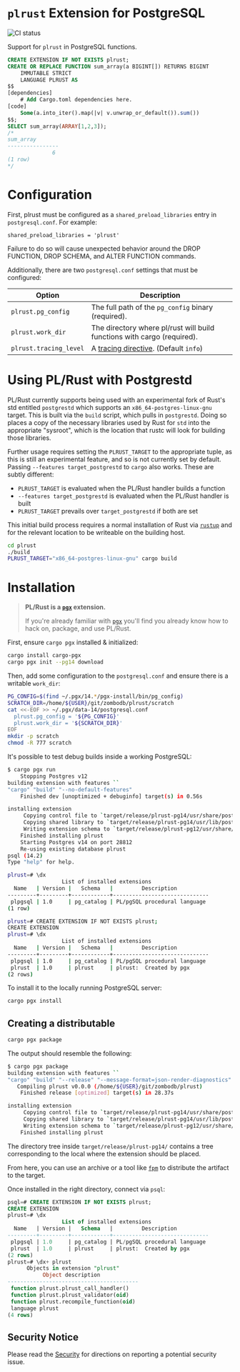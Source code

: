 # `plrust` Extension for PostgreSQL

![CI status](https://github.com/zombodb/plrust/actions/workflows/ci.yml/badge.svg)

Support for `plrust` in PostgreSQL functions.

```SQL
CREATE EXTENSION IF NOT EXISTS plrust;
CREATE OR REPLACE FUNCTION sum_array(a BIGINT[]) RETURNS BIGINT
    IMMUTABLE STRICT
    LANGUAGE PLRUST AS
$$
[dependencies]
    # Add Cargo.toml dependencies here.
[code]
    Some(a.into_iter().map(|v| v.unwrap_or_default()).sum())
$$;
SELECT sum_array(ARRAY[1,2,3]);
/*
sum_array
----------------
              6
(1 row)
*/
```

# Configuration

First, plrust must be configured as a `shared_preload_libraries` entry in `postgresql.conf`.  For example:

```
shared_preload_libraries = 'plrust'
```

Failure to do so will cause unexpected behavior around the DROP FUNCTION, DROP SCHEMA, and ALTER FUNCTION commands.

Additionally, there are two `postgresql.conf` settings that must be configured:

Option | Description
--------------|-----------
`plrust.pg_config` | The full path of the `pg_config` binary (required).
`plrust.work_dir` | The directory where pl/rust will build functions with cargo (required).
`plrust.tracing_level` | A [tracing directive][docs-rs-tracing-directive]. (Default `info`)

[github-pgx]: https://github.com/zombodb/pgx
[github-fpm]: https://github.com/jordansissel/fpm
[docs-rs-tracing-directive]: https://docs.rs/tracing-subscriber/0.3.11/tracing_subscriber/filter/struct.EnvFilter.html

# Using PL/Rust with Postgrestd
PL/Rust currently supports being used with an experimental fork of Rust's std entitled `postgrestd` which supports an
`x86_64-postgres-linux-gnu` target. This is built via the `build` script, which pulls in `postgrestd`.
Doing so places a copy of the necessary libraries used by Rust for `std` into the appropriate "sysroot",
which is the location that rustc will look for building those libraries.

Further usage requires setting the `PLRUST_TARGET` to the appropriate tuple, as this is still an experimental feature,
and so is not currently set by default. Passing `--features target_postgrestd` to `cargo` also works. These are subtly different:

- `PLRUST_TARGET` is evaluated when the PL/Rust handler builds a function
- `--features target_postgrestd` is evaluated when the PL/Rust handler is built
- `PLRUST_TARGET` prevails over `target_postgrestd` if both are set

This initial build process requires a normal installation of Rust via [`rustup`](https://rustup.rs)
and for the relevant location to be writeable on the building host.

```bash
cd plrust
./build
PLRUST_TARGET="x86_64-postgres-linux-gnu" cargo build
```

# Installation

> **PL/Rust is a [`pgx`][github-pgx] extension.**
>
> If you're already familiar with [`pgx`][github-pgx] you'll find you already know how to hack on, package, and use PL/Rust.

First, ensure `cargo pgx` installed & initialized:

```bash
cargo install cargo-pgx
cargo pgx init --pg14 download
```

Then, add some configuration to the `postgresql.conf` and ensure there is a
writable `work_dir`:

<!-- If `cargo expand` (a very useful tool for debugging pgx-macros) is used to the plrust crate,
    it embeds the README.md in a block doc comment: /** */. To preserve correct Rust highlighting,
    balance the upcoming bash glob with a comment-open: /* -->
```bash
PG_CONFIG=$(find ~/.pgx/14.*/pgx-install/bin/pg_config)
SCRATCH_DIR=/home/${USER}/git/zombodb/plrust/scratch
cat <<-EOF >> ~/.pgx/data-14/postgresql.conf
  plrust.pg_config = '${PG_CONFIG}'
  plrust.work_dir = '${SCRATCH_DIR}'
EOF
mkdir -p scratch
chmod -R 777 scratch
```

It's possible to test debug builds inside a working PostgreSQL:

```bash
$ cargo pgx run
    Stopping Postgres v12
building extension with features ``
"cargo" "build" "--no-default-features"
    Finished dev [unoptimized + debuginfo] target(s) in 0.56s

installing extension
     Copying control file to `target/release/plrust-pg14/usr/share/postgresql/14/extension/plrust.control`
     Copying shared library to `target/release/plrust-pg14/usr/lib/postgresql/14/lib/plrust.so`
     Writing extension schema to `target/release/plrust-pg12/usr/share/postgresql/14/extension/plrust--1.0.sql`
    Finished installing plrust
    Starting Postgres v14 on port 28812
    Re-using existing database plrust
psql (14.2)
Type "help" for help.

plrust=# \dx
                 List of installed extensions
  Name   | Version |   Schema   |         Description
---------+---------+------------+------------------------------
 plpgsql | 1.0     | pg_catalog | PL/pgSQL procedural language
(1 row)

plrust=# CREATE EXTENSION IF NOT EXISTS plrust;
CREATE EXTENSION
plrust=# \dx
                 List of installed extensions
  Name   | Version |   Schema   |         Description
---------+---------+------------+------------------------------
 plpgsql | 1.0     | pg_catalog | PL/pgSQL procedural language
 plrust  | 1.0     | plrust     | plrust:  Created by pgx
(2 rows)
```

To install it to the locally running PostgreSQL server:

```bash
cargo pgx install
```

## Creating a distributable

```bash
cargo pgx package
```

The output should resemble the following:

```bash
$ cargo pgx package
building extension with features ``
"cargo" "build" "--release" "--message-format=json-render-diagnostics"
   Compiling plrust v0.0.0 (/home/${USER}/git/zombodb/plrust)
    Finished release [optimized] target(s) in 28.37s

installing extension
     Copying control file to `target/release/plrust-pg14/usr/share/postgresql/14/extension/plrust.control`
     Copying shared library to `target/release/plrust-pg14/usr/lib/postgresql/14/lib/plrust.so`
     Writing extension schema to `target/release/plrust-pg12/usr/share/postgresql/14/extension/plrust--1.0.sql`
    Finished installing plrust
```

The directory tree inside `target/release/plrust-pg14/` contains a tree corresponding to the local 
where the extension should be placed.

From here, you can use an archive or a tool like [`fpm`][github-fpm] to distribute the artifact to
the target.

Once installed in the right directory, connect via `psql`:

```sql
psql=# CREATE EXTENSION IF NOT EXISTS plrust;
CREATE EXTENSION
plrust=# \dx
                 List of installed extensions
  Name   | Version |   Schema   |         Description          
---------+---------+------------+------------------------------
 plpgsql | 1.0     | pg_catalog | PL/pgSQL procedural language
 plrust  | 1.0     | plrust     | plrust:  Created by pgx
(2 rows)
plrust=# \dx+ plrust
      Objects in extension "plrust"
           Object description            
-----------------------------------------
 function plrust.plrust_call_handler()
 function plrust.plrust_validator(oid)
 function plrust.recompile_function(oid)
 language plrust
(4 rows)
```

## Security Notice

Please read the [Security](SECURITY.md) for directions on reporting a potential security issue.
